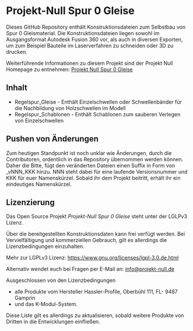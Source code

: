 # Projekt-Null Spur 0 Gleise

Dieses GitHub Repository enthält Konstruktionsdateien zum Selbstbau von Spur 0 Gleismaterial. Die Konstruktionsdateien liegen sowohl im Ausgangsformat Autodesk Fusion 360 vor, als auch in diversen Exporten, um zum Beispiel Bauteile im Laserverfahren zu schneiden oder 3D zu drucken.

Weiterführende Informationen zu diesem Projekt sind der Projekt Null Homepage zu entnehmen: [Projekt Null Spur 0 Gleise](https://projekt-null.de/projekte/spur-0-gleise/einfuehrung/)

## Inhalt

- Regelspur_Gleise - Enthält Einzelschwellen oder Schwellenbänder für die Nachbildung von Holzschwellen im Modell
- Regelspur_Schablonen - Enthält Schablonen zum sauberen Verlegen von Einzelschwellen 

## Pushen von Änderungen

Zum heutigen Standpunkt ist noch unklar wie Änderungen, durch die Contributoren, ordentlich in das Repository übernommen werden können. Daher die Bitte, fügt den veränderten Dateien einen Suffix in Form von _vNNN_KKK hinzu. NNN steht dabei für eine laufende Versionsnummer und KKK für euer Namenskürzel. Sobald ihr dem Projekt beitritt, erhält ihr ein eindeutiges Namenskürzel.  

## Lizenzierung

Das Open Source Projekt *Projekt-Null Spur 0 Gleise* steht unter der LGLPv3 Lizenz. 

Über die bereitgestellten Konstruktionsdaten kann frei verfügt werden. Bei Vervielfältigung und kommerziellen Gebrauch, gilt es allerdings die Lizenzbedingungen einzuhalten. 

Mehr zur LGPLv3 Lizenz: https://www.gnu.org/licenses/lgpl-3.0.de.html

Alternativ wendet euch bei Fragen per E-Mail an: info@projekt-null.de

Ausgeschlossen von den Lizenzbedingungen

- alle Produkte vom Hersteller Hassler-Profile, Oberbühl 111, FL- 9487 Gamprin
- und das K-Modul-System.

Diese Liste gilt es allerdings zu aktualisieren, sobald weitere Produkte von Dritten in die Entwicklungen einfließen.

























 



